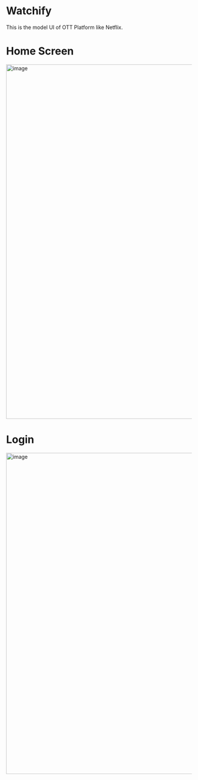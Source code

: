 # Watchify
This is the model UI of OTT Platform like Netflix.

# Home Screen
<img width="959" alt="image" src="https://user-images.githubusercontent.com/76394650/148327900-98fd9cd6-2f06-4c2c-93bb-054f137a2516.png">

# Login
<img width="869" alt="image" src="https://user-images.githubusercontent.com/76394650/148328241-0c7695e3-9198-43da-ac04-17fe88e056d7.png">
